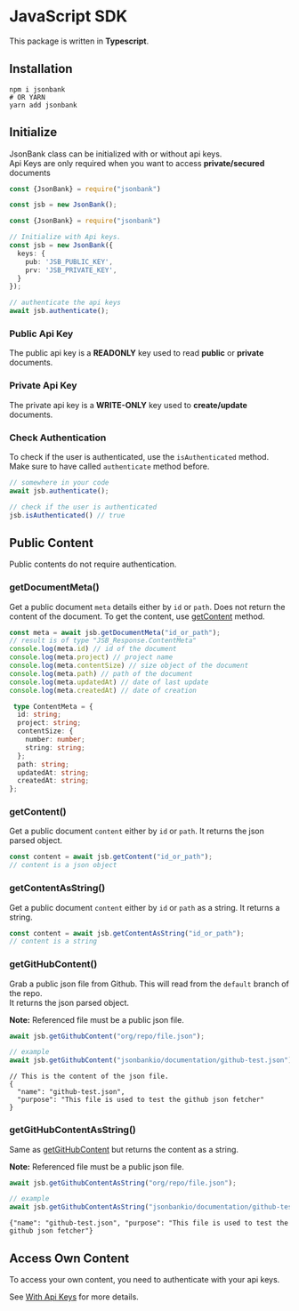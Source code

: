 # JavaScript SDK

This package is written in <b class="text-ts">Typescript</b>.

## Installation

```shell
npm i jsonbank
# OR YARN
yarn add jsonbank
```

## Initialize

JsonBank class can be initialized with or without api keys.
<br>
Api Keys are only required when you want to access **private/secured** documents

<CodeGroup>
  <CodeGroupItem title="Without Api Keys">

```typescript
const {JsonBank} = require("jsonbank")

const jsb = new JsonBank();
```

  </CodeGroupItem>

  <CodeGroupItem title="With Api Keys" >

```typescript
const {JsonBank} = require("jsonbank")

// Initialize with Api keys.
const jsb = new JsonBank({
  keys: {
    pub: 'JSB_PUBLIC_KEY',
    prv: 'JSB_PRIVATE_KEY',
  }
});

// authenticate the api keys
await jsb.authenticate();
```

  </CodeGroupItem>
</CodeGroup>

### Public Api Key

The public api key is a **READONLY** key used to read **public** or **private** documents.

### Private Api Key

The private api key is a **WRITE-ONLY** key used to **create/update**  documents.

### Check Authentication

To check if the user is authenticated, use the `isAuthenticated` method.
<br> Make sure to have called `authenticate` method before.

```typescript 
// somewhere in your code
await jsb.authenticate();

// check if the user is authenticated
jsb.isAuthenticated() // true
```

## Public Content
Public contents do not require authentication.

### getDocumentMeta()
Get a public document `meta` details either by `id` or `path`.
Does not return the content of the document.
To get the content, use [getContent](#getcontent) method.

<CodeGroup>
  <CodeGroupItem title="Code">

```typescript
const meta = await jsb.getDocumentMeta("id_or_path");
// result is of type "JSB_Response.ContentMeta"
console.log(meta.id) // id of the document
console.log(meta.project) // project name
console.log(meta.contentSize) // size object of the document
console.log(meta.path) // path of the document
console.log(meta.updatedAt) // date of last update
console.log(meta.createdAt) // date of creation
```

  </CodeGroupItem>

  <CodeGroupItem title="Result" >

```typescript
 type ContentMeta = {
  id: string;
  project: string;
  contentSize: {
    number: number;
    string: string;
  };
  path: string;
  updatedAt: string;
  createdAt: string;
};
```

  </CodeGroupItem>
</CodeGroup>


### getContent()
Get a public document `content` either by `id` or `path`.
It returns the json parsed object.
```typescript
const content = await jsb.getContent("id_or_path");
// content is a json object
```

### getContentAsString()
Get a public document `content` either by `id` or `path` as a string.
It returns a string.
```typescript
const content = await jsb.getContentAsString("id_or_path");
// content is a string
```

### getGitHubContent()
Grab a public json file from Github. This will read from the `default` branch of the repo.
<br>
It returns the json parsed object.

**Note:** Referenced file must be a public json file.

<CodeGroup>
  <CodeGroupItem title="Code">

```typescript
await jsb.getGithubContent("org/repo/file.json");

// example
await jsb.getGithubContent("jsonbankio/documentation/github-test.json")
```

  </CodeGroupItem>

  <CodeGroupItem title="Result" >

```json5
// This is the content of the json file.
{
  "name": "github-test.json",
  "purpose": "This file is used to test the github json fetcher"
}
```

  </CodeGroupItem>
</CodeGroup>

### getGitHubContentAsString()
Same as [getGitHubContent](#getgithubcontent) but returns the content as a string.

**Note:** Referenced file must be a public json file.

<CodeGroup>
  <CodeGroupItem title="Code">

```typescript
await jsb.getGithubContentAsString("org/repo/file.json");

// example
await jsb.getGithubContentAsString("jsonbankio/documentation/github-test.json")
```

  </CodeGroupItem>

  <CodeGroupItem title="Result">

```text
{"name": "github-test.json", "purpose": "This file is used to test the github json fetcher"}
```

  </CodeGroupItem>
</CodeGroup>



## Access Own Content
To access your own content, you need to authenticate with your api keys.

See [With Api Keys](#withapikeys) for more details.